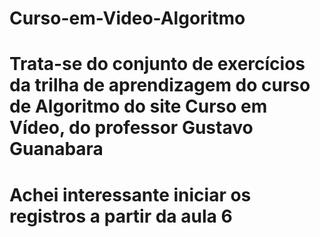 # Curso-em-Video-Algoritmo
# Trata-se do conjunto de exercícios da trilha de aprendizagem do curso de Algoritmo do site Curso em Vídeo, do professor Gustavo Guanabara
# Achei interessante iniciar os registros a partir da aula 6
